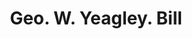 ---
doi: 10.7916/D8RZ0Q6W
date_other: '1912'
date_other_textual: '1912'
form: printed ephemera
genre:
- Invoices
name:
- Geo. W. Yeagley
object_in_context_url: https://biggert.cul.columbia.edu/items/view/ave_biggert_01506
subject_hierarchical_geographic:
- Reading, Pennsylvania, United States
subject_name:
- Geo. W. Yeagley
title: Geo. W. Yeagley. Bill
sort_title: Geo. W. Yeagley. Bill
call_number: ave_biggert_01506
coordinates:
- 40.34166666666667,-75.9263888888889
pid: ave_biggert_01506
identifiers: ave_biggert_01506
thumbnail: https://derivativo-3.library.columbia.edu/iiif/2/ldpd:343989/full/!256,256/0/native.jpg
permalink: "/biggert/ave_biggert_01506/"
layout: iiif-image-page
---